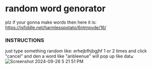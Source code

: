 # random word genorator

plz if your gonna make words then here it is:         
https://jsfiddle.net/harmlesspotato/6ntmpvde/16/        
### INSTRUCTIONS
just type something random like: erhejbfhjbgjhf 1 or 2 times and click "cancel" and den a word like "anbleenue" will pop up like dat↙      
![Screenshot 2024-09-26 5 21 51 PM](https://github.com/user-attachments/assets/e412d4cd-6b75-4660-ba62-6f12b9258788)

